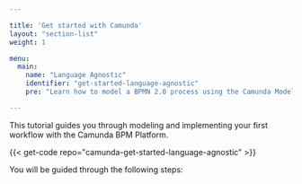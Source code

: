 ```yaml
---

title: 'Get started with Camunda'
layout: "section-list"
weight: 1

menu:
  main:
    name: "Language Agnostic"
    identifier: "get-started-language-agnostic"
    pre: "Learn how to model a BPMN 2.0 process using the Camunda Modeler, adding a Java or JavaScript Worker. Deploy it to the Camunda BPM Platform."

---
```


This tutorial guides you through modeling and implementing your first workflow with the Camunda BPM Platform.

{{< get-code repo="camunda-get-started-language-agnostic" >}}

You will be guided through the following steps:

